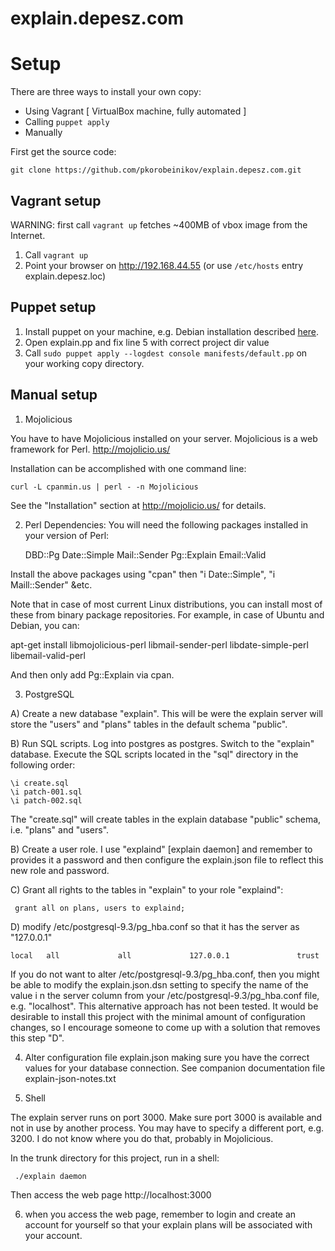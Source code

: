 explain.depesz.com
==================

Setup
==================

There are three ways to install your own copy:

* Using Vagrant [ VirtualBox machine, fully automated ]
* Calling `puppet apply`
* Manually

First get the source code:

    git clone https://github.com/pkorobeinikov/explain.depesz.com.git

## Vagrant setup

WARNING: first call `vagrant up` fetches ~400MB of vbox image from the Internet.

1. Call `vagrant up`
2. Point your browser on http://192.168.44.55 (or use `/etc/hosts` entry explain.depesz.loc)

## Puppet setup

1. Install puppet on your machine, e.g. Debian installation described [here](https://docs.puppetlabs.com/guides/install_puppet/install_debian_ubuntu.html).
2. Open explain.pp and fix line 5 with correct project dir value
3. Call `sudo puppet apply --logdest console manifests/default.pp` on your working copy directory.

## Manual setup

1) Mojolicious

You have to have Mojolicious installed on your server.  Mojolicious is a web framework for Perl.
http://mojolicio.us/

Installation can be accomplished with one command line:

    curl -L cpanmin.us | perl - -n Mojolicious

See the "Installation" section at http://mojolicio.us/ for details.

2) Perl Dependencies:
You will need the following packages installed in your version of Perl:

    DBD::Pg
    Date::Simple
    Mail::Sender
    Pg::Explain
    Email::Valid


Install the above packages using "cpan" then "i Date::Simple", "i Maill::Sender" &etc.

Note that in case of most current Linux distributions, you can install most of
these from binary package repositories. For example, in case of Ubuntu and
Debian, you can:

apt-get install libmojolicious-perl libmail-sender-perl libdate-simple-perl libemail-valid-perl

And then only add Pg::Explain via cpan.

3) PostgreSQL

A) Create a new database "explain".  This will be were the explain server will store the "users"
and "plans" tables in the default schema "public".

B) Run SQL scripts.  Log into postgres as postgres. Switch to the "explain" database.
Execute the SQL scripts located in the "sql" directory in the following order:

    \i create.sql
    \i patch-001.sql
    \i patch-002.sql

The "create.sql" will create tables in the explain database "public" schema, i.e. "plans" and "users".

B) Create a user role.  I use "explaind" [explain daemon] and remember to provides it a password and then configure
the explain.json file to reflect this new role and password.

C) Grant all rights to the tables in "explain" to your role "explaind":

     grant all on plans, users to explaind;

D) modify  /etc/postgresql-9.3/pg_hba.conf so that it has the server as "127.0.0.1"

    local   all             all             127.0.0.1               trust

If you do not want to alter  /etc/postgresql-9.3/pg_hba.conf, then you might be able
to modify the explain.json.dsn setting to specify the name of the value i
n the server column from your /etc/postgresql-9.3/pg_hba.conf file, e.g. "localhost".  This
alternative approach has not been tested.  It would be desirable to install this project with
the minimal amount of configuration changes, so I encourage someone to come up with a solution
that removes this step "D".

4) Alter configuration file explain.json making sure you have the correct values for your database connection.
See companion documentation file explain-json-notes.txt

5) Shell

The explain server runs on port 3000.  Make sure port 3000 is available and not in use by another process.
You may have to specify a different port, e.g. 3200.  I do not know where you do that, probably in Mojolicious.

In the trunk directory for this project, run in a shell:

     ./explain daemon

Then access the web page http://localhost:3000

6) when you access the web page, remember to login and create an account for yourself so that your explain plans
will be associated with your account.
